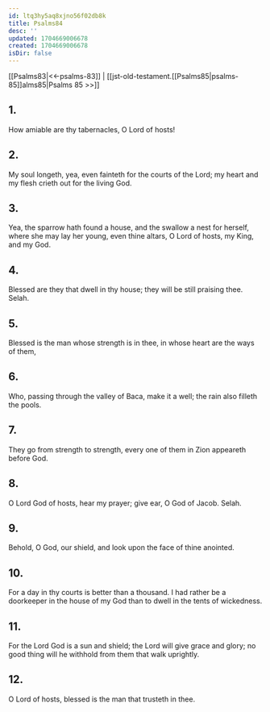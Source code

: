 ```yaml
---
id: ltq3hy5aq8xjno56f02db8k
title: Psalms84
desc: ''
updated: 1704669006678
created: 1704669006678
isDir: false
---
```

[[Psalms83|<<-psalms-83]] | [[jst-old-testament.[[Psalms85|psalms-85]]alms85|Psalms 85 >>]]
## 1.
How amiable are thy tabernacles, O Lord of hosts!
## 2.
My soul longeth, yea, even fainteth for the courts of the Lord; my heart and my flesh crieth out for the living God.
## 3.
Yea, the sparrow hath found a house, and the swallow a nest for herself, where she may lay her young, even thine altars, O Lord of hosts, my King, and my God.
## 4.
Blessed are they that dwell in thy house; they will be still praising thee. Selah.
## 5.
Blessed is the man whose strength is in thee, in whose heart are the ways of them,
## 6.
Who, passing through the valley of Baca, make it a well; the rain also filleth the pools.
## 7.
They go from strength to strength, every one of them in Zion appeareth before God.
## 8.
O Lord God of hosts, hear my prayer; give ear, O God of Jacob. Selah.
## 9.
Behold, O God, our shield, and look upon the face of thine anointed.
## 10.
For a day in thy courts is better than a thousand. I had rather be a doorkeeper in the house of my God than to dwell in the tents of wickedness.
## 11.
For the Lord God is a sun and shield; the Lord will give grace and glory; no good thing will he withhold from them that walk uprightly.
## 12.
O Lord of hosts, blessed is the man that trusteth in thee.

